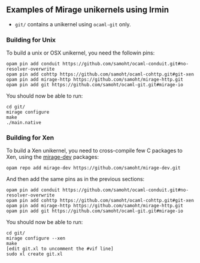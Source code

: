## Examples of Mirage unikernels using Irmin

- `git/` contains a unikernel using `ocaml-git` only.


### Building for Unix

To build a unix or OSX unikernel, you need the followin pins:

```
opam pin add conduit https://github.com/samoht/ocaml-conduit.git#no-resolver-overwrite
opam pin add cohttp https://github.com/samoht/ocaml-cohttp.git#git-xen
opam pin add mirage-http https://github.com/samoht/mirage-http.git
opam pin add git https://github.com/samoht/ocaml-git.git#mirage-io
```

You should now be able to run:

```shell
cd git/
mirage configure
make
./main.native
```

### Building for Xen

To build a Xen unikernel, you need to
cross-compile few C packages to Xen, using the
[mirage-dev](https://github.com/mirage/mirage-dev) packages:

```
opam repo add mirage-dev https://github.com/samoht/mirage-dev.git
```

And then add the same pins as in the previous sections:

```
opam pin add conduit https://github.com/samoht/ocaml-conduit.git#no-resolver-overwrite
opam pin add cohttp https://github.com/samoht/ocaml-cohttp.git#git-xen
opam pin add mirage-http https://github.com/samoht/mirage-http.git
opam pin add git https://github.com/samoht/ocaml-git.git#mirage-io
```

You should now be able to run:

```shell
cd git/
mirage configure --xen
make
[edit git.xl to uncomment the #vif line]
sudo xl create git.xl
```
